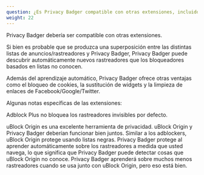 ```yaml
---
question: ¿Es Privacy Badger compatible con otras extensiones, incluidos otros bloqueadores de anuncios?
weight: 22
---
```


Privacy Badger debería ser compatible con otras extensiones.

Si bien es probable que se produzca una superposición entre las distintas listas de anuncios/rastreadores y Privacy Badger, Privacy Badger puede descubrir automáticamente nuevos rastreadores que los bloqueadores basados en listas no conocen.

Además del aprendizaje automático, Privacy Badger ofrece otras ventajas como el bloqueo de cookies, la sustitución de widgets y la limpieza de enlaces de Facebook/Google/Twitter.

Algunas notas específicas de las extensiones:

Adblock Plus no bloquea los rastreadores invisibles por defecto.

uBlock Origin es una excelente herramienta de privacidad. uBlock Origin y Privacy Badger deberían funcionar bien juntos. Similar a los adblockers, uBlock Origin protege usando listas negras. Privacy Badger protege al aprender automáticamente sobre los rastreadores a medida que usted navega, lo que significa que Privacy Badger puede detectar cosas que uBlock Origin no conoce. Privacy Badger aprenderá sobre muchos menos rastreadores cuando se usa junto con uBlock Origin, pero eso está bien.
